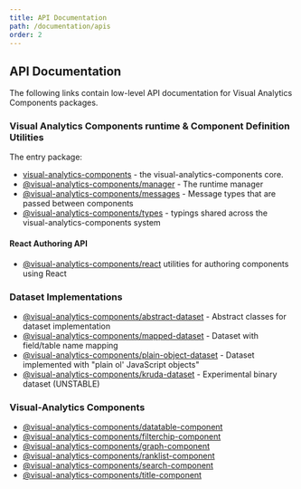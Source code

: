 ```yaml
---
title: API Documentation
path: /documentation/apis
order: 2
---
```


## API Documentation

The following links contain low-level API documentation for Visual Analytics Components packages.

### Visual Analytics Components runtime & Component Definition Utilities

The entry package:

- [visual-analytics-components](/apidocs/vac/) - the visual-analytics-components core.
- [@visual-analytics-components/manager](/apidocs/manager/) - The runtime manager
- [@visual-analytics-components/messages](/apidocs/messages/) - Message types that are passed between components
- [@visual-analytics-components/types](/apidocs/types/) - typings shared across the visual-analytics-components system

#### React Authoring API

- [@visual-analytics-components/react](/apidocs/react/) utilities for authoring components using React

### Dataset Implementations

- [@visual-analytics-components/abstract-dataset](/apidocs/abstract-dataset/) - Abstract classes for dataset implementation
- [@visual-analytics-components/mapped-dataset](/apidocs/mapped-dataset/) - Dataset with field/table name mapping
- [@visual-analytics-components/plain-object-dataset](/apidocs/plain-object-dataset/) - Dataset implemented with "plain ol' JavaScript objects"
- [@visual-analytics-components/kruda-dataset](/apidocs/kruda-dataset/) - Experimental binary dataset (UNSTABLE)

### Visual-Analytics Components

- [@visual-analytics-components/datatable-component](/apidocs/datatable-component/)
- [@visual-analytics-components/filterchip-component](/apidocs/filterchip-component/)
- [@visual-analytics-components/graph-component](/apidocs/graph-component/)
- [@visual-analytics-components/ranklist-component](/apidocs/ranklist-component/)
- [@visual-analytics-components/search-component](/apidocs/search-component/)
- [@visual-analytics-components/title-component](/apidocs/title-component/)
